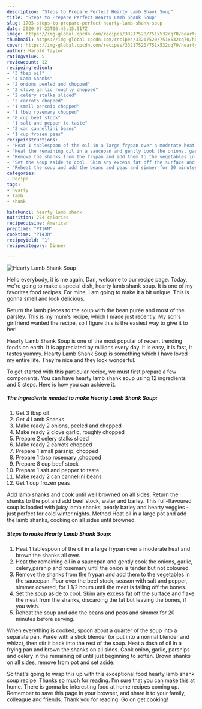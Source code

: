 ```yaml
---
description: "Steps to Prepare Perfect Hearty Lamb Shank Soup"
title: "Steps to Prepare Perfect Hearty Lamb Shank Soup"
slug: 1705-steps-to-prepare-perfect-hearty-lamb-shank-soup
date: 2020-07-23T06:45:15.517Z
image: https://img-global.cpcdn.com/recipes/33217520/751x532cq70/hearty-lamb-shank-soup-recipe-main-photo.jpg
thumbnail: https://img-global.cpcdn.com/recipes/33217520/751x532cq70/hearty-lamb-shank-soup-recipe-main-photo.jpg
cover: https://img-global.cpcdn.com/recipes/33217520/751x532cq70/hearty-lamb-shank-soup-recipe-main-photo.jpg
author: Harold Taylor
ratingvalue: 5
reviewcount: 12
recipeingredient:
- "3 tbsp oil"
- "4 Lamb Shanks"
- "2 onions peeled and chopped"
- "2 clove garlic roughly chopped"
- "2 celery stalks sliced"
- "2 carrots chopped"
- "1 small parsnip chopped"
- "1 tbsp rosemary chopped"
- "8 cup beef stock"
- "1 salt and pepper to taste"
- "2 can cannellini beans"
- "1 cup frozen peas"
recipeinstructions:
- "Heat 1 tablespoon of the oil in a large frypan over a moderate heat and brown the shanks all over."
- "Heat the remaining oil in a saucepan and gently cook the onions, garlic, celery,parsnip and rosemary until the onion is tender but not coloured."
- "Remove the shanks from the frypan and add them to the vegetables in the saucepan. Pour over the beef stock, season with salt and pepper, simmer covered, for 1 1/2 hours until the meat is falling off the bones."
- "Set the soup aside to cool. Skim any excess fat off the surface and flake the meat from the shanks, discarding the fat but leaving the bones, if you wish."
- "Reheat the soup and add the beans and peas and simmer for 20 minutes before serving."
categories:
- Recipe
tags:
- hearty
- lamb
- shank

katakunci: hearty lamb shank 
nutrition: 274 calories
recipecuisine: American
preptime: "PT16M"
cooktime: "PT43M"
recipeyield: "1"
recipecategory: Dinner

---
```



![Hearty Lamb Shank Soup](https://img-global.cpcdn.com/recipes/33217520/751x532cq70/hearty-lamb-shank-soup-recipe-main-photo.jpg)

Hello everybody, it is me again, Dan, welcome to our recipe page. Today, we're going to make a special dish, hearty lamb shank soup. It is one of my favorites food recipes. For mine, I am going to make it a bit unique. This is gonna smell and look delicious.

Return the lamb pieces to the soup with the bean purée and most of the parsley. This is my mum&#39;s recipe, which I made just recently. My son&#39;s girlfriend wanted the recipe, so I figure this is the easiest way to give it to her!

Hearty Lamb Shank Soup is one of the most popular of recent trending foods on earth. It is appreciated by millions every day. It is easy, it is fast, it tastes yummy. Hearty Lamb Shank Soup is something which I have loved my entire life. They're nice and they look wonderful.


To get started with this particular recipe, we must first prepare a few components. You can have hearty lamb shank soup using 12 ingredients and 5 steps. Here is how you can achieve it.

<!--inarticleads1-->

##### The ingredients needed to make Hearty Lamb Shank Soup:

1. Get 3 tbsp oil
1. Get 4 Lamb Shanks
1. Make ready 2 onions, peeled and chopped
1. Make ready 2 clove garlic, roughly chopped
1. Prepare 2 celery stalks sliced
1. Make ready 2 carrots chopped
1. Prepare 1 small parsnip, chopped
1. Prepare 1 tbsp rosemary ,chopped
1. Prepare 8 cup beef stock
1. Prepare 1 salt and pepper to taste
1. Make ready 2 can cannellini beans
1. Get 1 cup frozen peas


Add lamb shanks and cook until well browned on all sides. Return the shanks to the pot and add beef stock, water and barley. This full-flavoured soup is loaded with juicy lamb shanks, pearly barley and hearty veggies - just perfect for cold winter nights. Method Heat oil in a large pot and add the lamb shanks, cooking on all sides until browned. 

<!--inarticleads2-->

##### Steps to make Hearty Lamb Shank Soup:

1. Heat 1 tablespoon of the oil in a large frypan over a moderate heat and brown the shanks all over.
1. Heat the remaining oil in a saucepan and gently cook the onions, garlic, celery,parsnip and rosemary until the onion is tender but not coloured.
1. Remove the shanks from the frypan and add them to the vegetables in the saucepan. Pour over the beef stock, season with salt and pepper, simmer covered, for 1 1/2 hours until the meat is falling off the bones.
1. Set the soup aside to cool. Skim any excess fat off the surface and flake the meat from the shanks, discarding the fat but leaving the bones, if you wish.
1. Reheat the soup and add the beans and peas and simmer for 20 minutes before serving.


When everything is cooked, spoon about a quarter of the soup into a separate pan. Purée with a stick blender (or put into a normal blender and whizz), then stir it back into the rest of the soup. Heat a dash of oil in a frying pan and brown the shanks on all sides. Cook onion, garlic, parsnips and celery in the remaining oil until just beginning to soften. Brown shanks on all sides, remove from pot and set aside. 

So that's going to wrap this up with this exceptional food hearty lamb shank soup recipe. Thanks so much for reading. I'm sure that you can make this at home. There is gonna be interesting food at home recipes coming up. Remember to save this page in your browser, and share it to your family, colleague and friends. Thank you for reading. Go on get cooking!

